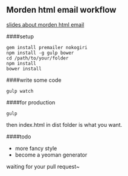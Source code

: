 Morden html email workflow
-------------
[slides about morden html email](http://plrthink.github.io/modern_html_email)

####setup

    gem install premailer nokogiri
    npm install -g gulp bower
    cd /path/to/your/folder
    npm install
    bower install

####write some code

    gulp watch

####for production

    gulp 

then index.html in dist folder is what you want.

####todo

* more fancy style
* become a yeoman generator

waiting for your pull request~